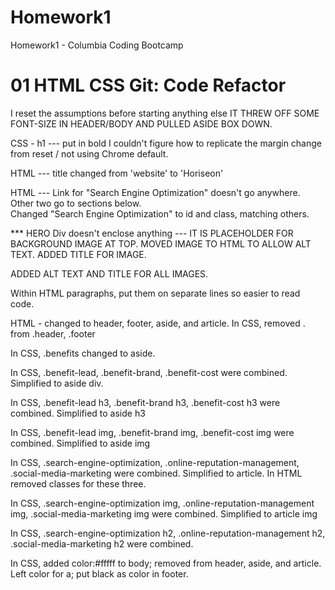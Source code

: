 # Homework1
Homework1 - Columbia Coding Bootcamp

# 01 HTML CSS Git: Code Refactor

I reset the assumptions before starting anything else
    <link rel="stylesheet" href="./assets/css/reset.css"> 
IT THREW OFF SOME FONT-SIZE IN HEADER/BODY AND PULLED ASIDE BOX DOWN.  

CSS - h1 --- put in bold
I couldn't figure how to replicate the margin change from reset / not using Chrome default.


HTML --- title changed from 'website' to 'Horiseon'

HTML --- Link for "Search Engine Optimization" doesn't go anywhere.  Other two go to sections below.    
Changed "Search Engine Optimization" to id and class, matching others. 

*** HERO Div doesn't enclose anything --- IT IS PLACEHOLDER FOR BACKGROUND IMAGE AT TOP.
MOVED IMAGE TO HTML TO ALLOW ALT TEXT.  ADDED TITLE FOR IMAGE.

ADDED ALT TEXT AND TITLE FOR ALL IMAGES.

Within HTML paragraphs, put them on separate lines so easier to read code.

HTML - changed to header, footer, aside, and article.  In CSS, removed . from .header, .footer

In CSS, .benefits changed to aside.

In CSS, .benefit-lead, .benefit-brand, .benefit-cost were combined. Simplified to aside div.  

In CSS, .benefit-lead h3, .benefit-brand h3, .benefit-cost h3 were combined.  Simplified to aside h3

In CSS, .benefit-lead img, .benefit-brand img, .benefit-cost img were combined.  Simplified to aside img

In CSS, .search-engine-optimization, .online-reputation-management, .social-media-marketing were combined. Simplified to article.  In HTML removed classes for these three.

In CSS, .search-engine-optimization img, .online-reputation-management img, .social-media-marketing img were combined.  Simplified to article img

In CSS, .search-engine-optimization h2, .online-reputation-management h2, .social-media-marketing h2 were combined.  

In CSS, added color:#fffff to body; removed from header, aside, and article.  Left color for a; put black as color in footer.